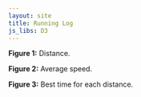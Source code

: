 ```yaml
---
layout: site
title: Running Log
js_libs: D3
---
```


<div class="charts morsel">
  <span id="run" class="chart"></span>
  <p class="caption">
    <strong>Figure 1:</strong> Distance.
  </p>

  <span id="speed" class="chart"></span>
  <p class="caption">
    <strong>Figure 2:</strong> Average speed.
  </p>

  <span id="best" class="chart"></span>
  <p class="caption">
    <strong>Figure 3:</strong> Best time for each distance.
  </p>

</div>

<!-- Generate the plots. -->
<script type="text/javascript" src="./plot_runs.js" charset="utf-8"></script>
